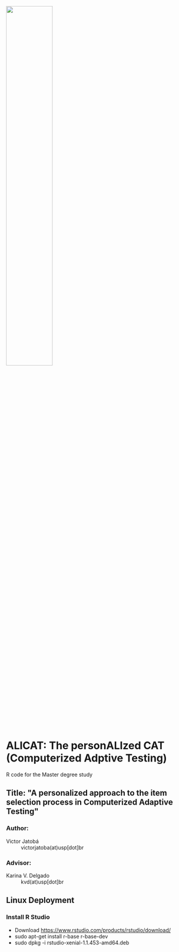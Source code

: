 <img src="https://github.com/victorjatoba/alicat/blob/master/ALICAT.png?raw=true" width="50%" />

# ALICAT: The personALIzed CAT (Computerized Adptive Testing)
R code for the Master degree study

## Title: "A personalized approach to the item selection process in Computerized Adaptive Testing"

### Author:
<dl>
  <dt>Victor Jatobá</dt>
  <dd>victorjatoba(at)usp[dot]br</dd>
</dl>

### Advisor:
<dl>
  <dt>Karina V. Delgado</dt>
  <dd>kvd(at)usp[dot]br</dd>
</dl>

## Linux Deployment

### Install R Studio

* Download https://www.rstudio.com/products/rstudio/download/
* sudo apt-get install r-base r-base-dev
* sudo dpkg -i rstudio-xenial-1.1.453-amd64.deb
